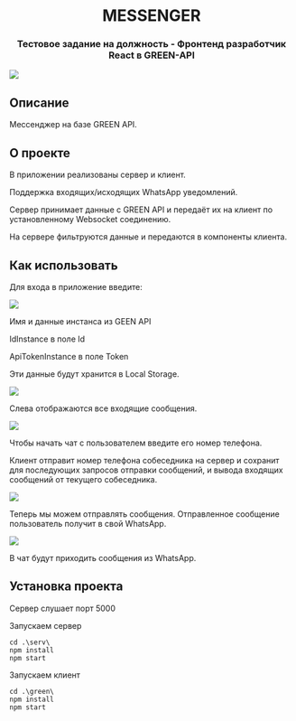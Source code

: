 <h1 align="center">MESSENGER</h1>
<h3 align="center">Тестовое задание на должность - Фронтенд разработчик React в GREEN-API</h3>
  
<img src="https://sun9-76.userapi.com/impg/kKo8i8bmwH_-wRZ12d1vhXTZEs8WwJPs02Sskg/ZvrSONXoN20.jpg?size=1919x976&quality=96&sign=98eb1750c422ebdeb3a8fa225aacf62a&type=album">

## Описание
Мессенджер на базе GREEN API.

## О проекте
В приложении реализованы сервер и клиент.

Поддержка входящих/исходящих WhatsApp уведомлений.

Сервер принимает данные с GREEN API и передаёт их на клиент по установленному Websocket соединению.

На сервере фильтруются данные и передаются в компоненты клиента.

## Как использовать
Для входа в приложение введите:

<img src="https://sun9-9.userapi.com/impg/5cNLTAFjp1xjf_hFKIOV0IxqIxgluPOeb6JHew/J_tewLX_KSs.jpg?size=928x711&quality=96&sign=e65aac440717531131733a905cb131ef&type=album">

Имя и данные инстанса из GEEN API

IdInstance в поле Id

ApiTokenInstance в поле Token

Эти данные будут хранится в Local Storage.

<img src="https://sun9-38.userapi.com/impg/NZYd6DTwiZhwZup5nc5V6jkO5VwYLw01Th6Kig/l7hVvxh1GvA.jpg?size=476x463&quality=96&sign=30e944045d8f0f55d33c3182538b871e&type=album">

Слева отображаются все входящие сообщения.

<img src="https://sun9-80.userapi.com/impg/rGgSw0il-sD0HIASSVgdxYv8q2BfBghMlLhzHA/YdYrwIJipv0.jpg?size=1430x121&quality=96&sign=cabfd59305e31bb6fa623dbacd2b1d8d&type=album">

Чтобы начать чат с пользователем введите его номер телефона.

Клиент отправит номер телефона собеседника на сервер и сохранит для последующих запросов отправки сообщений, и вывода входящих сообщений от текущего собеседника.

<img src="https://sun9-80.userapi.com/impg/rGgSw0il-sD0HIASSVgdxYv8q2BfBghMlLhzHA/YdYrwIJipv0.jpg?size=1430x121&quality=96&sign=cabfd59305e31bb6fa623dbacd2b1d8d&type=album">

Теперь мы можем отправлять сообщения. Отправленное сообщение пользователь получит в свой WhatsApp.

<img src="https://sun9-65.userapi.com/impg/1yhj3ENDHTvCbKCGKjT-lh3Hpc_P0ydJTM212w/V0LES5nWfyQ.jpg?size=1439x766&quality=96&sign=52b856b7f9b7bc212cb139cc03c230c8&type=album">

В чат будут приходить сообщения из WhatsApp.

## Установка проекта

Сервер слушает порт 5000

Запускаем сервер 

```
cd .\serv\
npm install
npm start

```

Запускаем клиент

```
cd .\green\
npm install
npm start

```